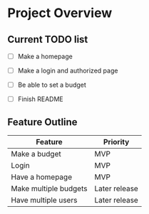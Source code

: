 # Project Overview

## Current TODO list
- [ ] Make a homepage
- [ ] Make a login and authorized page
- [ ] Be able to set a budget
- [ ] Finish README 


## Feature Outline

| Feature               | Priority      |
|-----------------------|---------------|
| Make a budget         | MVP           |
| Login                 | MVP           |
| Have a homepage       | MVP           |
| Make multiple budgets | Later release |
| Have multiple users   | Later release |